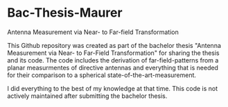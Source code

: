 # Bac-Thesis-Maurer
Antenna Measurement via Near- to Far-field Transformation

This Github repository was created as part of the bachelor thesis "Antenna Measurement via Near- to Far-Field Transformation" for sharing the thesis and its code.
The code includes the derivation of far-field-patterns from a planar measurmentes of directive antennas and everything that is needed for their comparison to a spherical state-of-the-art-measurement.

I did everything to the best of my knowledge at that time. This code is not actively maintained after submitting the bachelor thesis.

